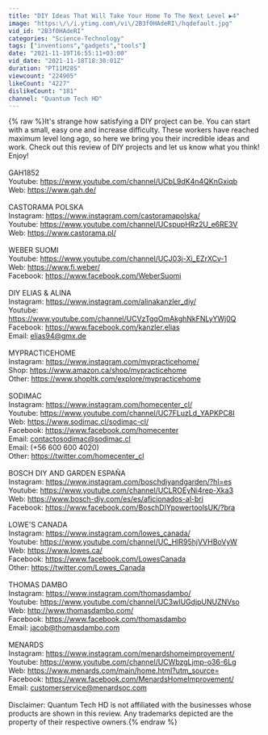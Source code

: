 ```yaml
---
title: "DIY Ideas That Will Take Your Home To The Next Level ▶4"
image: "https:\/\/i.ytimg.com\/vi\/2B3f0HAdeRI\/hqdefault.jpg"
vid_id: "2B3f0HAdeRI"
categories: "Science-Technology"
tags: ["inventions","gadgets","tools"]
date: "2021-11-19T16:55:11+03:00"
vid_date: "2021-11-18T18:30:01Z"
duration: "PT11M28S"
viewcount: "224905"
likeCount: "4227"
dislikeCount: "181"
channel: "Quantum Tech HD"
---
```

{% raw %}It's strange how satisfying a  DIY project can be. You can start with a small, easy one and increase difficulty. These workers have reached maximum level long ago, so here we bring you their incredible ideas and work. Check out this review of DIY projects and let us know what you think! Enjoy!<br /><br />GAH1852<br />Youtube: <a rel="nofollow" target="blank" href="https://www.youtube.com/channel/UCbL9dK4n4QKnGxiqb">https://www.youtube.com/channel/UCbL9dK4n4QKnGxiqb</a><br />Web: <a rel="nofollow" target="blank" href="https://www.gah.de/">https://www.gah.de/</a><br /><br />CASTORAMA POLSKA<br />Instagram: <a rel="nofollow" target="blank" href="https://www.instagram.com/castoramapolska/">https://www.instagram.com/castoramapolska/</a><br />Youtube: <a rel="nofollow" target="blank" href="https://www.youtube.com/channel/UCspupHRz2U_e6RE3V">https://www.youtube.com/channel/UCspupHRz2U_e6RE3V</a><br />Web: <a rel="nofollow" target="blank" href="https://www.castorama.pl/">https://www.castorama.pl/</a><br /><br />WEBER SUOMI<br />Youtube: <a rel="nofollow" target="blank" href="https://www.youtube.com/channel/UCJ03j-Xi_EZrXCv-1">https://www.youtube.com/channel/UCJ03j-Xi_EZrXCv-1</a><br />Web: <a rel="nofollow" target="blank" href="https://www.fi.weber/">https://www.fi.weber/</a><br />Facebook: <a rel="nofollow" target="blank" href="https://www.facebook.com/WeberSuomi">https://www.facebook.com/WeberSuomi</a><br /><br />DIY ELIAS &amp; ALINA<br />Instagram: <a rel="nofollow" target="blank" href="https://www.instagram.com/alinakanzler_diy/">https://www.instagram.com/alinakanzler_diy/</a><br />Youtube: <a rel="nofollow" target="blank" href="https://www.youtube.com/channel/UCVzTgqOmAkghNkFNLyYWj0Q">https://www.youtube.com/channel/UCVzTgqOmAkghNkFNLyYWj0Q</a><br />Facebook: <a rel="nofollow" target="blank" href="https://www.facebook.com/kanzler.elias">https://www.facebook.com/kanzler.elias</a><br />Email: elias94@gmx.de<br /><br />MYPRACTICEHOME<br />Instagram: <a rel="nofollow" target="blank" href="https://www.instagram.com/mypracticehome/">https://www.instagram.com/mypracticehome/</a><br />Shop: <a rel="nofollow" target="blank" href="https://www.amazon.ca/shop/mypracticehome">https://www.amazon.ca/shop/mypracticehome</a><br />Other: <a rel="nofollow" target="blank" href="https://www.shopltk.com/explore/mypracticehome">https://www.shopltk.com/explore/mypracticehome</a><br /><br />SODIMAC<br />Instagram: <a rel="nofollow" target="blank" href="https://www.instagram.com/homecenter_cl/">https://www.instagram.com/homecenter_cl/</a><br />Youtube: <a rel="nofollow" target="blank" href="https://www.youtube.com/channel/UC7FLuzLd_YAPKPC8I">https://www.youtube.com/channel/UC7FLuzLd_YAPKPC8I</a><br />Web: <a rel="nofollow" target="blank" href="https://www.sodimac.cl/sodimac-cl/">https://www.sodimac.cl/sodimac-cl/</a><br />Facebook: <a rel="nofollow" target="blank" href="https://www.facebook.com/homecenter">https://www.facebook.com/homecenter</a><br />Email: contactosodimac@sodimac.cl<br />Email: (+56 600 600 4020)<br />Other: <a rel="nofollow" target="blank" href="https://twitter.com/homecenter_cl">https://twitter.com/homecenter_cl</a><br /><br />BOSCH DIY AND GARDEN ESPAÑA<br />Instagram: <a rel="nofollow" target="blank" href="https://www.instagram.com/boschdiyandgarden/?hl=es">https://www.instagram.com/boschdiyandgarden/?hl=es</a><br />Youtube: <a rel="nofollow" target="blank" href="https://www.youtube.com/channel/UCLROEyNi4rep-Xka3">https://www.youtube.com/channel/UCLROEyNi4rep-Xka3</a><br />Web: <a rel="nofollow" target="blank" href="https://www.bosch-diy.com/es/es/aficionados-al-bri">https://www.bosch-diy.com/es/es/aficionados-al-bri</a><br />Facebook: <a rel="nofollow" target="blank" href="https://www.facebook.com/BoschDIYpowertoolsUK/?bra">https://www.facebook.com/BoschDIYpowertoolsUK/?bra</a><br /><br />LOWE'S CANADA<br />Instagram: <a rel="nofollow" target="blank" href="https://www.instagram.com/lowes_canada/">https://www.instagram.com/lowes_canada/</a><br />Youtube: <a rel="nofollow" target="blank" href="https://www.youtube.com/channel/UC_HIR95hjVVHBoVyW">https://www.youtube.com/channel/UC_HIR95hjVVHBoVyW</a><br />Web: <a rel="nofollow" target="blank" href="https://www.lowes.ca/">https://www.lowes.ca/</a><br />Facebook: <a rel="nofollow" target="blank" href="https://www.facebook.com/LowesCanada">https://www.facebook.com/LowesCanada</a><br />Other: <a rel="nofollow" target="blank" href="https://twitter.com/Lowes_Canada">https://twitter.com/Lowes_Canada</a><br /><br />THOMAS DAMBO<br />Instagram: <a rel="nofollow" target="blank" href="https://www.instagram.com/thomasdambo/">https://www.instagram.com/thomasdambo/</a><br />Youtube: <a rel="nofollow" target="blank" href="https://www.youtube.com/channel/UC3wIUGdjpUNUZNVso">https://www.youtube.com/channel/UC3wIUGdjpUNUZNVso</a><br />Web: <a rel="nofollow" target="blank" href="http://www.thomasdambo.com/">http://www.thomasdambo.com/</a><br />Facebook: <a rel="nofollow" target="blank" href="https://www.facebook.com/thomasdambo">https://www.facebook.com/thomasdambo</a><br />Email: jacob@thomasdambo.com<br /><br />MENARDS<br />Instagram: <a rel="nofollow" target="blank" href="https://www.instagram.com/menardshomeimprovement/">https://www.instagram.com/menardshomeimprovement/</a><br />Youtube: <a rel="nofollow" target="blank" href="https://www.youtube.com/channel/UCWbzgLjmp-o36-6Lg">https://www.youtube.com/channel/UCWbzgLjmp-o36-6Lg</a><br />Web: <a rel="nofollow" target="blank" href="https://www.menards.com/main/home.html?utm_source=">https://www.menards.com/main/home.html?utm_source=</a><br />Facebook: <a rel="nofollow" target="blank" href="https://www.facebook.com/MenardsHomeImprovement/">https://www.facebook.com/MenardsHomeImprovement/</a><br />Email: customerservice@menardsoc.com<br /><br />Disclaimer: Quantum Tech HD is not affiliated with the businesses whose products are shown in this review. Any trademarks depicted are the property of their respective owners.{% endraw %}
